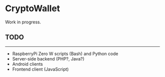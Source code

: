# CryptoWallet

Work in progress.

## TODO
-------

* RaspberryPi Zero W scripts (Bash) and Python code
* Server-side backend (PHP?, Java?)
* Android clients
* Frontend client (JavaScript)